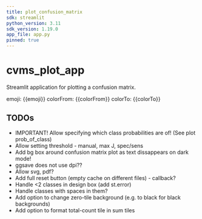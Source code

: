 ```yaml
---
title: plot_confusion_matrix
sdk: streamlit
python_version: 3.11
sdk_version: 1.19.0
app_file: app.py
pinned: true
---
```


# cvms_plot_app

Streamlit application for plotting a confusion matrix.

emoji: {{emoji}}
colorFrom: {{colorFrom}}
colorTo: {{colorTo}}


## TODOs

- IMPORTANT! Allow specifying which class probabilities are of! (See plot prob_of_class)
- Allow setting threshold - manual, max J, spec/sens
- Add bg box around confusion matrix plot as text dissappears on dark mode!
- ggsave does not use dpi??
- Allow svg, pdf?
- Add full reset button (empty cache on different files) - callback?
- Handle <2 classes in design box (add st.error)
- Handle classes with spaces in them?
- Add option to change zero-tile background (e.g. to black for black backgrounds)
- Add option to format total-count tile in sum tiles
